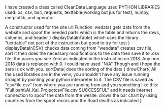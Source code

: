 I have created a class called CleanData Language used PYTHON LIBRARIES used: os, csv, bs4, 
requests, texttable(working but jus for test), numpy, metplotlib, and operator

A constructor used for the site url 
Function: 
  wedata{ 
        gets data from the website and spoof the needed 
        parts which is the table and returns the rows, columns, and header 
        } 
  displayDataInTable{ 
        which uses the library "texttable" not part of the instruction but good to try for test 
        }
  displayDataInCSV{ 
        checks data coming from "webdata" creates csv file, sort it then does the necessary
        modifications to the data then save it to .csv file.
        the paces you see Zero as indicated in the instruction on 2018. Any non 2018 data is replaced 
        with 0. I could have used "N/A" Though and i hope the zero is ok with you.
   sortData{ 
        does the sorting of the data 
        } 
  drowChart{ 
        All the used libraties are in the venv, you shouldn't have any issue running straight by pointing your 
        python interpreter to it.
        The CSV file is saved as "csvFile.csv" from where you are running from
        and you something like this:  "Full paht\Al_Kal_ProjectcsvFile.csv SUCCESSFUL" and it needs 
        internet connection to spoof the data from the wesite.
        drows the bar chart by using countries from the spoof recors and the Road deaths as indicated 
        }
